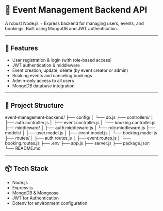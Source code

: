 # 🎉 Event Management Backend API

A robust Node.js + Express backend for managing users, events, and bookings. Built using MongoDB and JWT authentication.

---

## 🚀 Features

- User registration & login (with role-based access)
- JWT authentication & middleware
- Event creation, update, delete (by event creator or admin)
- Booking events and canceling bookings
- Admin-only access to all users
- MongoDB database integration

---

## 📁 Project Structure
event-management-backend/
├── config/
│   └── db.js
├── controllers/
│   ├── auth.controller.js
│   ├── event.controller.js
│   └── booking.controller.js
├── middleware/
│   ├── auth.middleware.js
│   └── role.middleware.js
├── models/
│   ├── user.model.js
│   ├── event.model.js
│   └── booking.model.js
├── routes/
│   ├── auth.routes.js
│   ├── event.routes.js
│   └── booking.routes.js
├── .env
├── app.js
├── server.js
├── package.json
└── README.md

---

## 📦 Tech Stack

- Node.js
- Express.js
- MongoDB & Mongoose
- JWT for Authentication
- Dotenv for environment configuration




